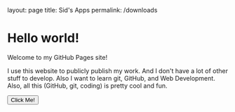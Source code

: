 layout: page
title: Sid's Apps
permalink: /downloads
<html>

<head>
    <link rel="icon" type="image/x-icon" href="favicon.png">
    <link rel="stylesheet" href="styles.css">
</head>

<body>
    <h1 class="x">Hello world!</h1>
    <p class="x">Welcome to my GitHub Pages site!</p>
    <p class="x">I use this website to publicly publish my work. And I don't have a lot of other stuff to develop. Also I want to learn git, GitHub, and Web Development. Also, all this (GitHub, git, coding) is pretty cool and fun.</p>
    <button onclick="ClickMe()">Click Me!</button>
    <script src="script.js"></script>
</body>

</html>
